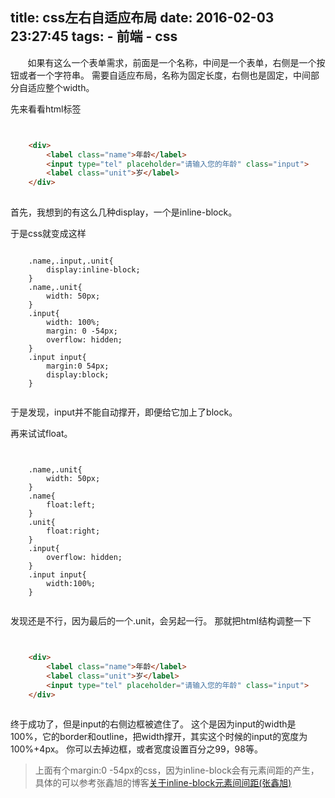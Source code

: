 title: css左右自适应布局
date: 2016-02-03 23:27:45
tags:
	- 前端
	- css
---

&#160; &#160; &#160; &#160;如果有这么一个表单需求，前面是一个名称，中间是一个表单，右侧是一个按钮或者一个字符串。
需要自适应布局，名称为固定长度，右侧也是固定，中间部分自适应整个width。


先来看看html标签
``` html


	<div>
		<label class="name">年龄</label>
		<input type="tel" placeholder="请输入您的年龄" class="input">
		<label class="unit">岁</label>
	</div>
	

```

首先，我想到的有这么几种display，一个是inline-block。

于是css就变成这样
```css1

	.name,.input,.unit{
        display:inline-block;
    }
    .name,.unit{
        width: 50px;
    }
    .input{
        width: 100%;
        margin: 0 -54px;
        overflow: hidden;
    }
    .input input{
        margin:0 54px;
        display:block;
    }


```
于是发现，input并不能自动撑开，即便给它加上了block。

再来试试float。
```css2


    .name,.unit{
        width: 50px;
    }
    .name{
    	float:left;
    }
    .unit{
    	float:right;
    }
    .input{
        overflow: hidden;
    }
    .input input{
    	width:100%;
    }


```
发现还是不行，因为最后的一个.unit，会另起一行。
那就把html结构调整一下
``` html


	<div>
		<label class="name">年龄</label>
		<label class="unit">岁</label>
		<input type="tel" placeholder="请输入您的年龄" class="input">
	</div>
	

```
终于成功了，但是input的右侧边框被遮住了。
这个是因为input的width是100%，它的border和outline，把width撑开，其实这个时候的input的宽度为100%+4px。
你可以去掉边框，或者宽度设置百分之99，98等。

>上面有个margin:0 -54px的css，因为inline-block会有元素间距的产生，具体的可以参考张鑫旭的博客[关于inline-block元素间间距(张鑫旭)](http://www.zhangxinxu.com/wordpress/2012/04/inline-block-space-remove-%E5%8E%BB%E9%99%A4%E9%97%B4%E8%B7%9D/)